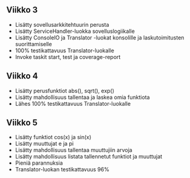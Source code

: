 ## Viikko 3

- Lisätty sovellusarkkitehtuurin perusta
- Lisätty ServiceHandler-luokka sovelluslogiikalle
- Lisätty ConsoleIO ja Translator -luokat konsolille ja laskutoimitusten suorittamiselle
- 100% testikattavuus Translator-luokalle
- Invoke taskit start, test ja coverage-report

## Viikko 4
- Lisätty perusfunktiot abs(), sqrt(), exp()
- Lisätty mahdollisuus tallentaa ja laskea omia funktiota
- Lähes 100% testikattavuus Translator-luokalle

## Viikko 5
- Lisätty funktiot cos(x) ja sin(x)
- Lisätty muuttujat e ja pi
- Lisätty mahdollisuus tallentaa muuttujiin arvoja
- Lisätty mahdollisuus listata tallennetut funktiot ja muuttujat
- Pieniä parannuksia
- Translator-luokan testikattavuus 96%
